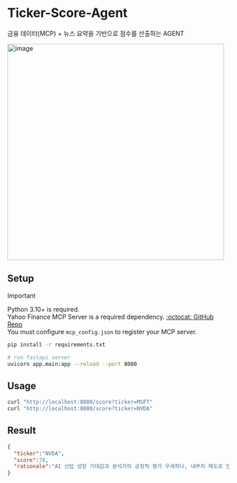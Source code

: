 # Ticker-Score-Agent
금융 데이터(MCP) + 뉴스 요약을 기반으로 점수를 산출하는 AGENT

<img width="491" alt="image" src="https://github.com/user-attachments/assets/4a5a1f22-d33d-4a74-a3ad-83956db721e5" />


## Setup
> [!IMPORTANT]
> Python 3.10+ is required. <br/>
> Yahoo Finance MCP Server is a required dependency. [:octocat: GitHub Repo](https://github.com/Alex2Yang97/yahoo-finance-mcp)<br/>
> You must configure `mcp_config.json` to register your MCP server. <br/>

```bash
pip install -r requirements.txt

# run fastapi server
uvicorn app.main:app --reload --port 8080 
```

## Usage
```bash
curl "http://localhost:8080/score?ticker=MSFT"
curl "http://localhost:8080/score?ticker=NVDA"
```

## Result
```json
{
  "ticker":"NVDA",
  "score":78,
  "rationale":"AI 산업 성장 기대감과 분석가의 긍정적 평가 우세하나, 내부자 매도로 인한 경계감 상존"
}
```
